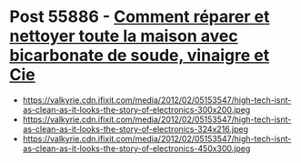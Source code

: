 # Post 55886 - [Comment réparer et nettoyer toute la maison avec bicarbonate de soude, vinaigre et Cie](https://www.ifixit.com/News/55886/comment-reparer-et-nettoyer-toute-la-maison-avec-bicarbonate-de-soude-vinaigre-et-cie)

- https://valkyrie.cdn.ifixit.com/media/2012/02/05153547/high-tech-isnt-as-clean-as-it-looks-the-story-of-electronics-300x200.jpeg
- https://valkyrie.cdn.ifixit.com/media/2012/02/05153547/high-tech-isnt-as-clean-as-it-looks-the-story-of-electronics-324x216.jpeg
- https://valkyrie.cdn.ifixit.com/media/2012/02/05153547/high-tech-isnt-as-clean-as-it-looks-the-story-of-electronics-450x300.jpeg
